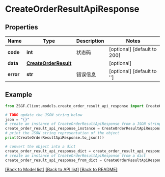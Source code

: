 # CreateOrderResultApiResponse


## Properties

Name | Type | Description | Notes
------------ | ------------- | ------------- | -------------
**code** | **int** | 状态码 | [optional] [default to 200]
**data** | [**CreateOrderResult**](CreateOrderResult.md) |  | [optional] 
**error** | **str** | 错误信息 | [optional] [default to '']

## Example

```python
from ZSGF.Client.models.create_order_result_api_response import CreateOrderResultApiResponse

# TODO update the JSON string below
json = "{}"
# create an instance of CreateOrderResultApiResponse from a JSON string
create_order_result_api_response_instance = CreateOrderResultApiResponse.from_json(json)
# print the JSON string representation of the object
print(CreateOrderResultApiResponse.to_json())

# convert the object into a dict
create_order_result_api_response_dict = create_order_result_api_response_instance.to_dict()
# create an instance of CreateOrderResultApiResponse from a dict
create_order_result_api_response_from_dict = CreateOrderResultApiResponse.from_dict(create_order_result_api_response_dict)
```
[[Back to Model list]](../README.md#documentation-for-models) [[Back to API list]](../README.md#documentation-for-api-endpoints) [[Back to README]](../README.md)


